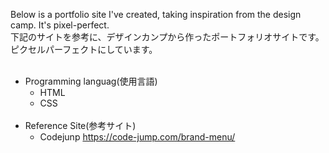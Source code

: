Below is a portfolio site I've created, taking inspiration from the design camp. It's pixel-perfect.  
下記のサイトを参考に、デザインカンプから作ったポートフォリオサイトです。ピクセルパーフェクトにしています。
<br>
<br>
- Programming languag(使用言語)  
  - HTML  
  - CSS
    <br>
    <br>
- Reference Site(参考サイト)  
  - Codejunp  https://code-jump.com/brand-menu/
